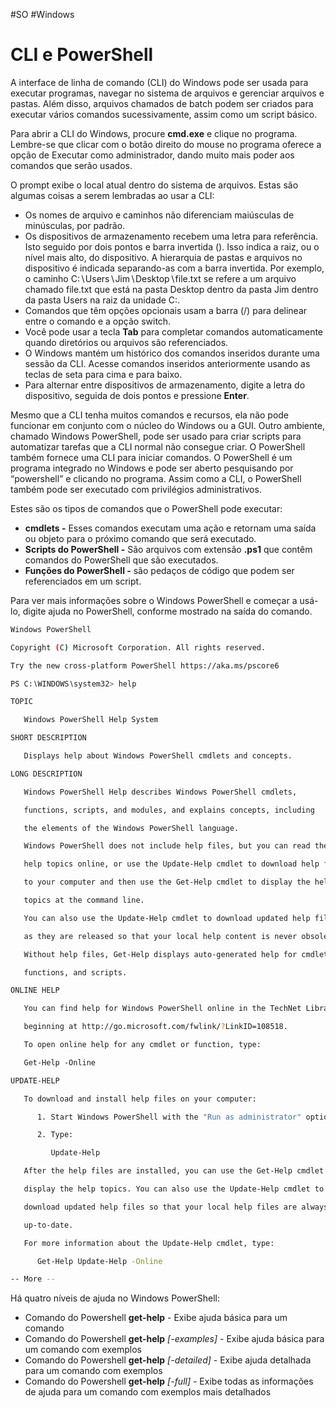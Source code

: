 #SO #Windows 

# CLI e PowerShell

A interface de linha de comando (CLI) do Windows pode ser usada para executar programas, navegar no sistema de arquivos e gerenciar arquivos e pastas. Além disso, arquivos chamados de batch podem ser criados para executar vários comandos sucessivamente, assim como um script básico.

Para abrir a CLI do Windows, procure **cmd.exe** e clique no programa. Lembre-se que clicar com o botão direito do mouse no programa oferece a opção de Executar como administrador, dando muito mais poder aos comandos que serão usados.

O prompt exibe o local atual dentro do sistema de arquivos. Estas são algumas coisas a serem lembradas ao usar a CLI:

- Os nomes de arquivo e caminhos não diferenciam maiúsculas de minúsculas, por padrão.
- Os dispositivos de armazenamento recebem uma letra para referência. Isto seguido por dois pontos e barra invertida (). Isso indica a raiz, ou o nível mais alto, do dispositivo. A hierarquia de pastas e arquivos no dispositivo é indicada separando-as com a barra invertida. Por exemplo, o caminho C:∖Users∖Jim∖Desktop∖file.txt se refere a um arquivo chamado file.txt que está na pasta Desktop dentro da pasta Jim dentro da pasta Users na raiz da unidade C:.
- Comandos que têm opções opcionais usam a barra (/) para delinear entre o comando e a opção switch.
- Você pode usar a tecla **Tab** para completar comandos automaticamente quando diretórios ou arquivos são referenciados.
- O Windows mantém um histórico dos comandos inseridos durante uma sessão da CLI. Acesse comandos inseridos anteriormente usando as teclas de seta para cima e para baixo.
- Para alternar entre dispositivos de armazenamento, digite a letra do dispositivo, seguida de dois pontos e pressione **Enter**.

Mesmo que a CLI tenha muitos comandos e recursos, ela não pode funcionar em conjunto com o núcleo do Windows ou a GUI. Outro ambiente, chamado Windows PowerShell, pode ser usado para criar scripts para automatizar tarefas que a CLI normal não consegue criar. O PowerShell também fornece uma CLI para iniciar comandos. O PowerShell é um programa integrado no Windows e pode ser aberto pesquisando por “powershell” e clicando no programa. Assim como a CLI, o PowerShell também pode ser executado com privilégios administrativos.

Estes são os tipos de comandos que o PowerShell pode executar:

- **cmdlets -** Esses comandos executam uma ação e retornam uma saída ou objeto para o próximo comando que será executado.
- **Scripts do PowerShell -** São arquivos com extensão **.ps1** que contêm comandos do PowerShell que são executados.
- **Funções do PowerShell -** são pedaços de código que podem ser referenciados em um script.

Para ver mais informações sobre o Windows PowerShell e começar a usá-lo, digite ajuda no PowerShell, conforme mostrado na saída do comando.

```sh
Windows PowerShell

Copyright (C) Microsoft Corporation. All rights reserved.

Try the new cross-platform PowerShell https://aka.ms/pscore6

PS C:∖WINDOWS∖system32> help

TOPIC

   Windows PowerShell Help System

SHORT DESCRIPTION

   Displays help about Windows PowerShell cmdlets and concepts.

LONG DESCRIPTION

   Windows PowerShell Help describes Windows PowerShell cmdlets,

   functions, scripts, and modules, and explains concepts, including

   the elements of the Windows PowerShell language.

   Windows PowerShell does not include help files, but you can read the

   help topics online, or use the Update-Help cmdlet to download help files

   to your computer and then use the Get-Help cmdlet to display the help

   topics at the command line.

   You can also use the Update-Help cmdlet to download updated help files

   as they are released so that your local help content is never obsolete.

   Without help files, Get-Help displays auto-generated help for cmdlets,

   functions, and scripts.

ONLINE HELP

   You can find help for Windows PowerShell online in the TechNet Library

   beginning at http://go.microsoft.com/fwlink/?LinkID=108518.

   To open online help for any cmdlet or function, type:

   Get-Help -Online

UPDATE-HELP

   To download and install help files on your computer:

      1. Start Windows PowerShell with the "Run as administrator" option.

      2. Type:

         Update-Help

   After the help files are installed, you can use the Get-Help cmdlet to

   display the help topics. You can also use the Update-Help cmdlet to

   download updated help files so that your local help files are always

   up-to-date.

   For more information about the Update-Help cmdlet, type:

      Get-Help Update-Help -Online

-- More --
```

Há quatro níveis de ajuda no Windows PowerShell:

- Comando do Powershell **get-help** - Exibe ajuda básica para um comando
- Comando do Powershell **get-help** _[-examples]_ - Exibe ajuda básica para um comando com exemplos
- Comando do Powershell **get-help** _[-detailed]_ - Exibe ajuda detalhada para um comando com exemplos
- Comando do Powershell **get-help** _[-full]_ - Exibe todas as informações de ajuda para um comando com exemplos mais detalhados














